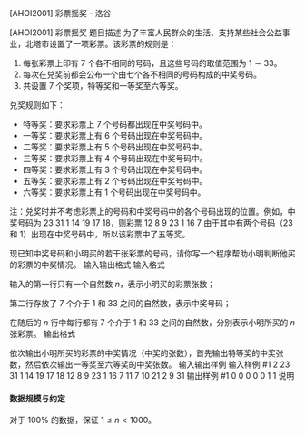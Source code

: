 



[AHOI2001] 彩票摇奖 - 洛谷














[AHOI2001] 彩票摇奖
题目描述
为了丰富人民群众的生活、支持某些社会公益事业，北塔市设置了一项彩票。该彩票的规则是：

1. 每张彩票上印有 $7$ 个各不相同的号码，且这些号码的取值范围为 $1\sim33$。
2. 每次在兑奖前都会公布一个由七个各不相同的号码构成的中奖号码。
3. 共设置 $7$ 个奖项，特等奖和一等奖至六等奖。

兑奖规则如下：
- 特等奖：要求彩票上 $7$ 个号码都出现在中奖号码中。
- 一等奖：要求彩票上有 $6$ 个号码出现在中奖号码中。
- 二等奖：要求彩票上有 $5$ 个号码出现在中奖号码中。
- 三等奖：要求彩票上有 $4$ 个号码出现在中奖号码中。
- 四等奖：要求彩票上有 $3$ 个号码出现在中奖号码中。
- 五等奖：要求彩票上有 $2$ 个号码出现在中奖号码中。
- 六等奖：要求彩票上有 $1$ 个号码出现在中奖号码中。

注：兑奖时并不考虑彩票上的号码和中奖号码中的各个号码出现的位置。例如，中奖号码为 $23\ 31\ 1\ 14\ 19\ 17\ 18$，则彩票 $12\ 8\ 9\ 23\ 1\ 16\ 7$ 由于其中有两个号码（$23$ 和 $1$）出现在中奖号码中，所以该彩票中了五等奖。

现已知中奖号码和小明买的若干张彩票的号码，请你写一个程序帮助小明判断他买的彩票的中奖情况。
输入输出格式
输入格式

输入的第一行只有一个自然数 $n$，表示小明买的彩票张数；

第二行存放了 $7$ 个介于 $1$ 和 $33$ 之间的自然数，表示中奖号码；

在随后的 $n$ 行中每行都有 $7$ 个介于 $1$ 和 $33$ 之间的自然数，分别表示小明所买的 $n$ 张彩票。
输出格式

依次输出小明所买的彩票的中奖情况（中奖的张数），首先输出特等奖的中奖张数，然后依次输出一等奖至六等奖的中奖张数。
输入输出样例
输入样例 #1
2
23 31 1 14 19 17 18
12 8 9 23 1 16 7
11 7 10 21 2 9 31
输出样例 #1
0 0 0 0 0 1 1
说明
#### 数据规模与约定

对于 $100\%$ 的数据，保证 $1 \leq n\lt1000$。






